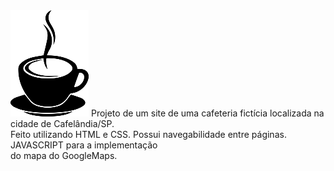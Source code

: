 <img class="xicara" src="./img/pngegg_pq.png" alt="xicara-de-café">
Projeto de um site de uma cafeteria fictícia localizada na cidade de Cafelândia/SP.<br>
Feito utilizando HTML e CSS. Possui navegabilidade entre páginas.<br> JAVASCRIPT para a implementação<br>do mapa do GoogleMaps.
